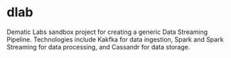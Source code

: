 dlab
====

Dematic Labs sandbox project for creating a generic Data Streaming Pipeline. 
Technologies include Kakfka for data ingestion, Spark and Spark Streaming for 
data processing, and Cassandr for data storage.

